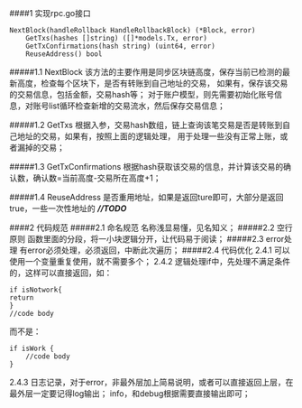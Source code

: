 ####1 实现rpc.go接口
```
NextBlock(handleRollback HandleRollbackBlock) (*Block, error)
	GetTxs(hashes []string) ([]*models.Tx, error)
	GetTxConfirmations(hash string) (uint64, error)
	ReuseAddress() bool
```
#####1.1 NextBlock
该方法的主要作用是同步区块链高度，保存当前已检测的最新高度，检查每个区块下，是否有转账到自己地址的交易，
如果有，保存该交易的交易信息，包括金额，交易hash等；
对于账户模型，则先需要初始化账号信息，对账号list循环检查新增的交易流水，然后保存交易信息；

#####1.2 GetTxs
根据入参，交易hash数组，链上查询该笔交易是否是转账到自己地址的交易，如果有，按照上面的逻辑处理，
用于处理一些没有正常上账，或者漏掉的交易；

#####1.3 GetTxConfirmations
根据hash获取该交易的信息，并计算该交易的确认数，确认数=当前高度-交易所在高度+1；

#####1.4 ReuseAddress
是否重用地址，如果是返回ture即可，大部分是返回true，一些一次性地址的 ***//TODO***

####2 代码规范
#####2.1 命名规范
名称浅显易懂，见名知义；
#####2.2 空行原则
函数里面的分段，将一小块逻辑分开，让代码易于阅读；
#####2.3 error处理
有error必须处理，必须返回，中断此次遍历；
#####2.4 代码优化
2.4.1 可以使用一个变量重复使用，就不需要多个；
2.4.2 逻辑处理if中，先处理不满足条件的，这样可以直接返回，如：
```
if isNotwork{
return
}
//code body
```
而不是：
```$xslt
if isWork {
    //code body
}
```
2.4.3 日志记录，对于error，非最外层加上简易说明，或者可以直接返回上层，在最外层一定要记得log输出；
info，和debug根据需要直接输出即可；